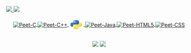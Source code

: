 ##
<div>
  <a href="https://github.com/Peter-Portela">
    <img height="180em" src="https://github-readme-stats.vercel.app/api?username=Peter-Portela&show_icons=true&theme=github_dark&include_all_commits=true&count_private=true"/>
    <img height="180em" src="https://github-readme-stats.vercel.app/api/top-langs/?username=Peter-Portela&layout=compact&langs_count=10&theme=github_dark"/>
</div>
<div style="display: inline_block" align="center"><br>
  <img align="center" alt="Peet-C" height="30" width="40" src="https://cdn.jsdelivr.net/gh/devicons/devicon/icons/c/c-original.svg">
  <img align="center" alt="Peet-C++" height="30" width="40" src="https://cdn.jsdelivr.net/gh/devicons/devicon/icons/cplusplus/cplusplus-original.svg">
  <img align="center" alt="Peet-Python" height="30" width="40" src="https://raw.githubusercontent.com/devicons/devicon/master/icons/python/python-original.svg">
  <img align="center" alt="Peet-Java" height="30" width="40" src="https://cdn.jsdelivr.net/gh/devicons/devicon/icons/java/java-original.svg">
  <img align="center" alt="Peet-HTML5" height="30" width="40" src="https://cdn.jsdelivr.net/gh/devicons/devicon/icons/html5/html5-original.svg">
  <img align="center" alt="Peet-CSS" height="30" width="40" src="https://cdn.jsdelivr.net/gh/devicons/devicon/icons/css3/css3-original.svg">
  
</div>

##
  
 <div align="center"> 
  <a href="https://www.linkedin.com/in/peter-davison-portela/" target="_blank"><img src="https://img.shields.io/badge/-LinkedIn-%230077B5?style=for-the-badge&logo=linkedin&logoColor=white" target="_blank"></a>
  <a href = "mailto:peterportelah@gmail.com"><img src="https://img.shields.io/badge/-Gmail-%23333?style=for-the-badge&logo=gmail&logoColor=white" target="_blank"></a>
 
</div>
  
<!--
![Anurag's GitHub stats](https://github-readme-stats.vercel.app/api?username=Peter-Portela&show_icons=true&theme=gotham)
[![MasterHead](https://img.freepik.com/free-vector/welcome-neon-sign-vector_53876-76088.jpg?size=338&ext=jpg)](https://github.com/Peter-Portela)
**Peter-Portela/Peter-Portela** is a ✨ _special_ ✨ repository because its `README.md` (this file) appears on your GitHub profile.

Here are some ideas to get you started:

- 🔭 I’m currently working on ...
- 🌱 I’m currently learning ...
- 👯 I’m looking to collaborate on ...
- 🤔 I’m looking for help with ...
- 💬 Ask me about ...
- 📫 How to reach me: ...
- 😄 Pronouns: ...
- ⚡ Fun fact: ...
-->
